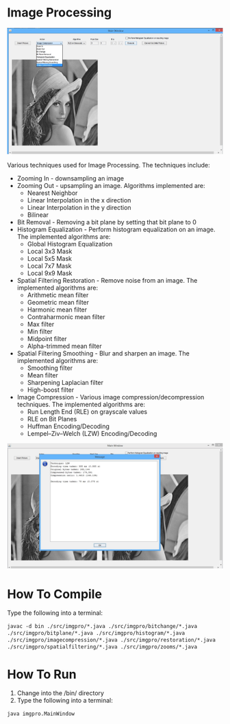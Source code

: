 # Image Processing
![Techniques Implemented](images/screenshot_actions.jpg)

Various techniques used for Image Processing. The techniques include:
* Zooming In - downsampling an image
* Zooming Out - upsampling an image. Algorithms implemented are:
  * Nearest Neighbor
  * Linear Interpolation in the x direction
  * Linear Interpolation in the y direction
  * Bilinear
* Bit Removal - Removing a bit plane by setting that bit plane to 0
* Histogram Equalization - Perform histogram equalization on an image. The implemented algorithms are:
  * Global Histogram Equalization
  * Local 3x3 Mask
  * Local 5x5 Mask
  * Local 7x7 Mask
  * Local 9x9 Mask
* Spatial Filtering Restoration - Remove noise from an image. The implemented algorithms are:
  * Arithmetic mean filter
  * Geometric mean filter
  * Harmonic mean filter
  * Contraharmonic mean filter
  * Max filter
  * Min filter
  * Midpoint filter
  * Alpha-trimmed mean filter
* Spatial Filtering Smoothing - Blur and sharpen an image. The implemented algorithms are:
  * Smoothing filter
  * Mean filter
  * Sharpening Laplacian filter
  * High-boost filter
* Image Compression - Various image compression/decompression techniques. The implemented algorithms are:
  * Run Length End (RLE) on grayscale values
  * RLE on Bit Planes
  * Huffman Encoding/Decoding
  * Lempel–Ziv–Welch (LZW) Encoding/Decoding

![LZW Encoding and Decoding Results](images/screenshot_lzw.jpg)

# How To Compile
Type the following into a terminal:
```
javac -d bin ./src/imgpro/*.java ./src/imgpro/bitchange/*.java ./src/imgpro/bitplane/*.java ./src/imgpro/histogram/*.java ./src/imgpro/imagecompression/*.java ./src/imgpro/restoration/*.java ./src/imgpro/spatialfiltering/*.java ./src/imgpro/zooms/*.java 
```

# How To Run
1. Change into the /bin/ directory
2. Type the following into a terminal:
```
java imgpro.MainWindow
```
